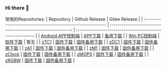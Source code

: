 ### Hi there 👋

<!--
**a2633063/a2633063** is a ✨ _special_ ✨ repository because its `README.md` (this file) appears on your GitHub profile.

Here are some ideas to get you started:

- 🔭 I’m currently working on ...
- 🌱 I’m currently learning ...
- 👯 I’m looking to collaborate on ...
- 🤔 I’m looking for help with ...
- 💬 Ask me about ...
- 📫 How to reach me: ...
- 😄 Pronouns: ...
- ⚡ Fun fact: ...
-->



常用的Repositories:
|                          Repository                          |                        Github Release                        |                       Gitee Release                        |
| :----------------------------------------------------------: | :----------------------------------------------------------: | :--------------------------------------------------------: |
| [Android APP控制端](https://github.com/a2633063/SmartControl_Android_MQTT) | [APP下载](https://github.com/a2633063/SmartControl_Android_MQTT/releases/latest) |  [备用下载](https://www.coolapk.com/apk/com.zyc.zcontrol)  |
| [Win PC控制端](https://github.com/a2633063/SmartControl_PC)  | [软件下载](https://github.com/a2633063/SmartControl_PC/releases/latest) |                            暂无                            |
|           [zTC1](https://github.com/a2633063/zTC1)           | [固件下载](https://github.com/a2633063/zTC1/releases/latest) |  [固件备用下载](https://gitee.com/a2633063/zTC1/releases)  |
|           [zDC1](https://github.com/a2633063/zDC1)           | [固件下载](https://github.com/a2633063/zDC1/releases/latest) |  [固件备用下载](https://gitee.com/a2633063/zDC1/releases)  |
|            [zA1](https://github.com/a2633063/zA1)            | [固件下载](https://github.com/a2633063/zA1/releases/latest)  |  [固件备用下载](https://gitee.com/a2633063/zA1/releases)   |
|            [zM1](https://github.com/a2633063/zM1)            | [固件下载](https://github.com/a2633063/zM1/releases/latest)  |  [固件备用下载](https://gitee.com/a2633063/zM1/releases)   |
|         [zClock](https://github.com/a2633063/zClock)         | [固件下载](https://github.com/a2633063/zClock/releases/latest) | [固件备用下载](https://gitee.com/a2633063/zClock/releases) |
|          [zMOPS](https://github.com/a2633063/zMOPS)          | [固件下载](https://github.com/a2633063/zMOPS/releases/latest) | [固件备用下载](https://gitee.com/a2633063/zMOPS/releases)  |
|          [zRGBW](https://github.com/a2633063/zRGBW)          | [固件下载](https://github.com/a2633063/zRGBW/releases/latest) | [固件备用下载](https://gitee.com/a2633063/zRGBW/releases)  |

